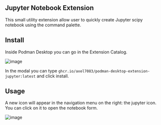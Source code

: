## Jupyter Notebook Extension

This small utility extension allow user to quickly create Jupyter scipy  notebook using the command palette.

## Install

Inside Podman Desktop you can go in the Extension Catalog.

![image](https://github.com/user-attachments/assets/482601c7-5b45-4360-9e91-081d122fa9f5)

In the modal you can type `ghcr.io/axel7083/podman-desktop-extension-jupyter:latest` and click install.

## Usage

A new icon will appear in the navigation menu on the right: the jupyter icon. You can click on it to open the notebook form.

![image](https://github.com/user-attachments/assets/cafbdabc-9133-4b48-a57d-6248c3c297da)
